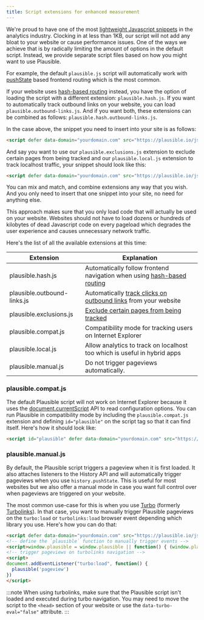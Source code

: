 ```yaml
---
title: Script extensions for enhanced measurement
---
```


We're proud to have one of the most [lightweight Javascript snippets](https://plausible.io/lightweight-web-analytics) in the analytics industry. Clocking in at less than 1KB, our script will not add any bloat to your website or cause performance issues. One of the ways we achieve that is by radically limiting the
amount of options in the default script. Instead, we provide separate script files based on how you might want to use Plausible.

For example, the default `plausible.js` script will automatically work with [pushState](https://developer.mozilla.org/en-US/docs/Web/API/History_API) based frontend routing which is the most common.

If your website uses [hash-based routing](https://krasimirtsonev.com/blog/article/deep-dive-into-client-side-routing-navigo-pushstate-hash#hash-based-routing) instead, you have the option of loading the script with a different extension: `plausible.hash.js`. If you want to automatically track
outbound links on your website, you can load `plausible.outbound-links.js`. And if you want both, these extensions can be combined as follows:
`plausible.hash.outbound-links.js`.

In the case above, the snippet you need to insert into your site is as follows:

```html
<script defer data-domain="yourdomain.com" src="https://plausible.io/js/plausible.hash.outbound-links.js"></script>
```

And say you want to use our `plausible.exclusions.js` extension to exclude certain pages from being tracked and our `plausible.local.js` extension to track localhost traffic, your snippet should look like this:

```html
<script defer data-domain="yourdomain.com" src="https://plausible.io/js/plausible.exclusions.local.js"></script>
```

You can mix and match, and combine extensions any way that you wish. And you only need to insert that one snippet into your site, no need for anything else.

This approach makes sure that you only load code that will actually be used on your website. Websites should not have to load dozens or hundreds of kilobytes
of dead Javascript code on every pageload which degrades the user experience and causes unnecessary network traffic.

Here's the list of all the available extensions at this time:

| Extension                   | Explanation                                                                                        |
|-----------------------------|----------------------------------------------------------------------------------------------------|
| plausible.hash.js           | Automatically follow frontend navigation when using [hash-based routing](hash-based-routing.md)    |
| plausible.outbound-links.js | Automatically [track clicks on outbound links](outbound-link-click-tracking.md) from your website  |
| plausible.exclusions.js     | [Exclude certain pages from being tracked](excluding-pages.md)                                     |
| plausible.compat.js         | Compatibility mode for tracking users on Internet Explorer                                         |
| plausible.local.js          | Allow analytics to track on localhost too which is useful in hybrid apps                           |
| plausible.manual.js         | Do not trigger pageviews automatically.                                                            |

### plausible.compat.js

The default Plausible script will not work on Internet Explorer because it uses the [document.currentScript](https://caniuse.com/document-currentscript) API to read configuration options. You can run Plausible in compatibility mode by including the `plausible.compat.js` extension and defining `id="plausible"` on the script tag so that it can find itself. Here's how it should look like:

```html
<script id="plausible" defer data-domain="yourdomain.com" src="https://plausible.io/js/plausible.compat.js"></script>
```

### plausible.manual.js

By default, the Plausible script triggers a pageview when it is first loaded. It also attaches listeners to the History API and will automatically trigger pageviews when you use `history.pushState`. This is useful for most websites but we also offer a manual mode in case you want full control over when pageviews are triggered on your website.

The most common use-case for this is when you use [Turbo](https://turbo.hotwired.dev/) (formerly [Turbolinks](https://github.com/turbolinks/turbolinks)). In that case, you want to manually trigger Plausible pageviews on the `turbo:load` or `turbolinks:load` browser event depending which library you use. Here's how you can do that:

```html
<script defer data-domain="yourdomain.com" src="https://plausible.io/js/plausible.manual.js"></script>
<!-- define the `plausible` function to manually trigger events -->
<script>window.plausible = window.plausible || function() { (window.plausible.q = window.plausible.q || []).push(arguments) }</script>
<!-- trigger pageviews on turbolinks navigation -->
<script>
document.addEventListener("turbo:load", function() {
  plausible('pageview')
})
</script>
```

:::note
When using turbolinks, make sure that the Plausible script isn't loaded and executed during turbo navigation. You may need to move the script to the `<head>` section of your website or use the `data-turbo-eval="false"` attribute.
:::
